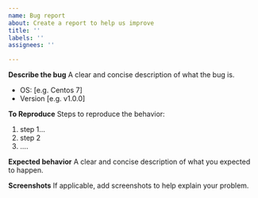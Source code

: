 ```yaml
---
name: Bug report
about: Create a report to help us improve
title: ''
labels: ''
assignees: ''

---
```


**Describe the bug**
A clear and concise description of what the bug is.

 - OS: [e.g. Centos 7]
 - Version [e.g. v1.0.0]

**To Reproduce**
Steps to reproduce the behavior:
1. step 1...
2. step 2
3.  ....

**Expected behavior**
A clear and concise description of what you expected to happen.

**Screenshots**
If applicable, add screenshots to help explain your problem.
